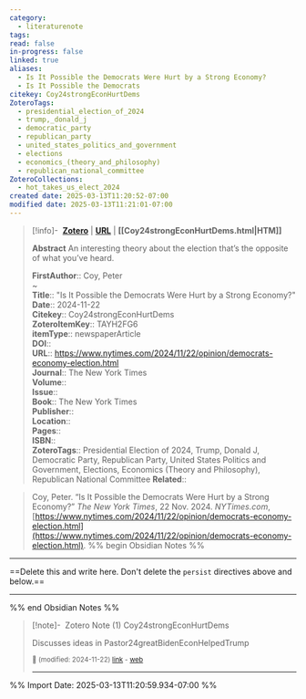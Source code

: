 ```yaml
---
category:
  - literaturenote
tags: 
read: false
in-progress: false
linked: true
aliases:
  - Is It Possible the Democrats Were Hurt by a Strong Economy?
  - Is It Possible the Democrats
citekey: Coy24strongEconHurtDems
ZoteroTags:
  - presidential_election_of_2024
  - trump,_donald_j
  - democratic_party
  - republican_party
  - united_states_politics_and_government
  - elections
  - economics_(theory_and_philosophy)
  - republican_national_committee
ZoteroCollections:
  - hot_takes_us_elect_2024
created date: 2025-03-13T11:20:52-07:00
modified date: 2025-03-13T11:21:01-07:00
---
```


> [!info]- &nbsp;[**Zotero**](zotero://select/library/items/TAYH2FG6)   | [**URL**](https://www.nytimes.com/2024/11/22/opinion/democrats-economy-election.html) | **[[Coy24strongEconHurtDems.html|HTM]]**
>
> 
> **Abstract**
> An interesting theory about the election that’s the opposite of what you’ve heard.
> 
> 
> **FirstAuthor**:: Coy, Peter  
~    
> **Title**:: "Is It Possible the Democrats Were Hurt by a Strong Economy?"  
> **Date**:: 2024-11-22  
> **Citekey**:: Coy24strongEconHurtDems  
> **ZoteroItemKey**:: TAYH2FG6  
> **itemType**:: newspaperArticle  
> **DOI**::   
> **URL**:: https://www.nytimes.com/2024/11/22/opinion/democrats-economy-election.html  
> **Journal**:: The New York Times  
> **Volume**::   
> **Issue**::   
> **Book**:: The New York Times  
> **Publisher**::   
> **Location**::    
> **Pages**::   
> **ISBN**::   
> **ZoteroTags**:: Presidential Election of 2024, Trump, Donald J, Democratic Party, Republican Party, United States Politics and Government, Elections, Economics (Theory and Philosophy), Republican National Committee
> **Related**:: 

> Coy, Peter. “Is It Possible the Democrats Were Hurt by a Strong Economy?” _The New York Times_, 22 Nov. 2024. _NYTimes.com_, [https://www.nytimes.com/2024/11/22/opinion/democrats-economy-election.html](https://www.nytimes.com/2024/11/22/opinion/democrats-economy-election.html).
%% begin Obsidian Notes %%
___
==Delete this and write here.  Don't delete the `persist` directives above and below.==
___
%% end Obsidian Notes %%

> [!note]- &nbsp;Zotero Note (1)
> Coy24strongEconHurtDems
> 
> Discusses ideas in Pastor24greatBidenEconHelpedTrump
> 
> <small>📝️ (modified: 2024-11-22) [link](zotero://select/library/items/Y6ESTY4K) - [web](http://zotero.org/users/60638/items/Y6ESTY4K)</small>
>  
> ---



%% Import Date: 2025-03-13T11:20:59.934-07:00 %%
